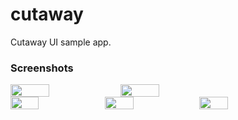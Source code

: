 # cutaway

Cutaway UI sample app.

### Screenshots
<div style="display:Flex">
    <img src="https://github.com/a1573595/cutaway_demo/assets/25738593/1b35176a-c896-4bff-8e26-d0f22d3d9496" width="35%">
    <img src="https://github.com/a1573595/cutaway_demo/assets/25738593/bd78d1f9-75c2-4b53-adaa-58ac0a03afc2" width="35%">
</div>

<div style="display:Flex">
    <img src="https://github.com/a1573595/cutaway_demo/assets/25738593/113241ba-ec19-4916-aa0c-3bd43e22b865" width="30%">
    <img src="https://github.com/a1573595/cutaway_demo/assets/25738593/e33017cd-41ec-457c-aead-6ada185bf223" width="30%">
    <img src="https://github.com/a1573595/cutaway_demo/assets/25738593/96d8711e-402a-4d8f-b719-206bb7f06a95" width="30%">
</div>
